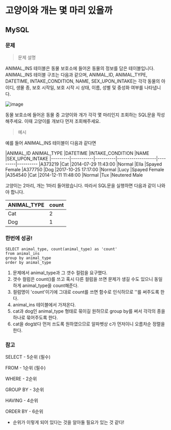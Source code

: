 # 고양이와 개는 몇 마리 있을까
## MySQL
### 문제
> 문제 설명

ANIMAL_INS 테이블은 동물 보호소에 들어온 동물의 정보를 담은 테이블입니다. ANIMAL_INS 테이블 구조는 다음과 같으며, ANIMAL_ID, ANIMAL_TYPE, DATETIME, INTAKE_CONDITION, NAME, SEX_UPON_INTAKE는 각각 동물의 아이디, 생물 종, 보호 시작일, 보호 시작 시 상태, 이름, 성별 및 중성화 여부를 나타냅니다.

![image](https://user-images.githubusercontent.com/108413432/201571989-000e6778-d906-4008-b19c-69757b118a55.png)

동물 보호소에 들어온 동물 중 고양이와 개가 각각 몇 마리인지 조회하는 SQL문을 작성해주세요. 이때 고양이를 개보다 먼저 조회해주세요.

> 예시

예를 들어 ANIMAL_INS 테이블이 다음과 같다면

|ANIMAL_ID	ANIMAL_TYPE	|DATETIME	|INTAKE_CONDITION	|NAME	|SEX_UPON_INTAKE
|---------|-----------|----------|-------------------|---------|----------
|A373219	|Cat	|2014-07-29 11:43:00	|Normal	|Ella	|Spayed Female
|A377750	|Dog	|2017-10-25 17:17:00	|Normal	|Lucy	|Spayed Female
|A354540	|Cat	|2014-12-11 11:48:00	|Normal	|Tux	|Neutered Male

고양이는 2마리, 개는 1마리 들어왔습니다. 따라서 SQL문을 실행하면 다음과 같이 나와야 합니다.

|ANIMAL_TYPE	|count
|------------|-------
|Cat	|2
|Dog	|1

### 한번에 성공!
```
SELECT animal_type, count(animal_type) as 'count'
from animal_ins
group by animal_type
order by animal_type
```
1. 문제에서 animal_type과 그 갯수 컬럼을 요구했다.
2. 갯수 컬럼은 count()를 쓰고 혹시 다른 컬럼을 쓰면 문제가 생길 수도 있으니 동일하게 animal_type을 count해준다.
3. 컬럼명이 'count'이기에 그대로 count를 쓰면 함수로 인식하므로 ''를 써주도록 한다.
4. animal_ins 테이블에서 가져온다.
5. cat과 dog인 animal_type 형태로 묶이길 원하므로 group by를 써서 각각의 종을 하나로 묶어주도록 한다.
6. cat을 dog보다 먼저 쓰도록 원하였으므로 알파벳상 c가 먼저이니 오름차순 정렬을 한다.

### 참고
SELECT - 5순위 (필수)

FROM - 1순위 (필수)

WHERE - 2순위

GROUP BY - 3순위

HAVING - 4순위

ORDER BY - 6순위
- 순위가 이렇게 되어 있다는 것을 알아둘 필요가 있는 것 같다!
